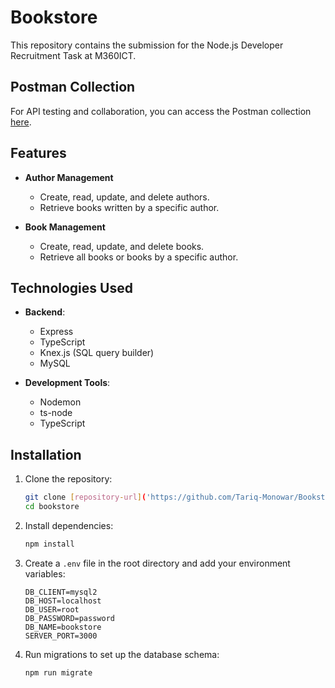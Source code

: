 # Bookstore
This repository contains the submission for the Node.js Developer Recruitment Task at M360ICT.
## Postman Collection
For API testing and collaboration, you can access the Postman collection [here](https://m360ict-6541.postman.co/workspace/Team-Workspace~091e4e29-4531-46dc-84a8-40a03f552561/collection/28046716-dc954cb6-340a-410a-ad4b-f5cc1b9b52f7?action=share&creator=28046716).
## Features
- **Author Management**
  - Create, read, update, and delete authors.
  - Retrieve books written by a specific author.

- **Book Management**
  - Create, read, update, and delete books.
  - Retrieve all books or books by a specific author.

## Technologies Used

- **Backend**: 
  - Express
  - TypeScript
  - Knex.js (SQL query builder)
  - MySQL

- **Development Tools**:
  - Nodemon
  - ts-node
  - TypeScript

## Installation

1. Clone the repository:
    ```bash
    git clone [repository-url]('https://github.com/Tariq-Monowar/Bookstore/')
    cd bookstore
    ```

2. Install dependencies:
    ```bash
    npm install
    ```

3. Create a `.env` file in the root directory and add your environment variables:
    ```plaintext
    DB_CLIENT=mysql2
    DB_HOST=localhost
    DB_USER=root
    DB_PASSWORD=password
    DB_NAME=bookstore
    SERVER_PORT=3000
    ```

4. Run migrations to set up the database schema:
    ```bash
    npm run migrate
    ```
